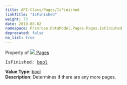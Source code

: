 ```yaml
---
title: API:Class/Pages/IsFinished
linkTitle: "IsFinished"
weight: 73
date: 2019-08-02
namespace: Primrose.DataModel.Pages.Pages.IsFinished
deprecated: false
no_list: true
---
```

Property of <a href="/docs/api-reference/Class/Pages"><img src="/icons/silk/page_white.png"/>&nbsp;Pages</a>
<pre class="method-declaration">
IsFinished: <a class="type" href="/docs/api-reference/System/Primitives#boolean">bool</a></pre>
<b>Value Type: </b>
<a class="type" href="/docs/api-reference/System/Primitives#boolean">bool</a>
<br/>
<b>Description: </b>
Determines if there are any more pages.


